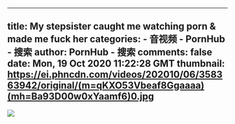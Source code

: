 
---
title: My stepsister caught me watching porn & made me fuck her
categories: 
    - 音视频
    - PornHub - 搜索
author: PornHub - 搜索
comments: false
date: Mon, 19 Oct 2020 11:22:28 GMT
thumbnail: https://ei.phncdn.com/videos/202010/06/358363942/original/(m=qKXO53Vbeaf8Ggaaaa)(mh=Ba93D00w0xYaamf6)0.jpg
---

<div>   
<img src="https://ei.phncdn.com/videos/202010/06/358363942/original/(m=qKXO53Vbeaf8Ggaaaa)(mh=Ba93D00w0xYaamf6)0.jpg" referrerpolicy="no-referrer">  
</div>
            